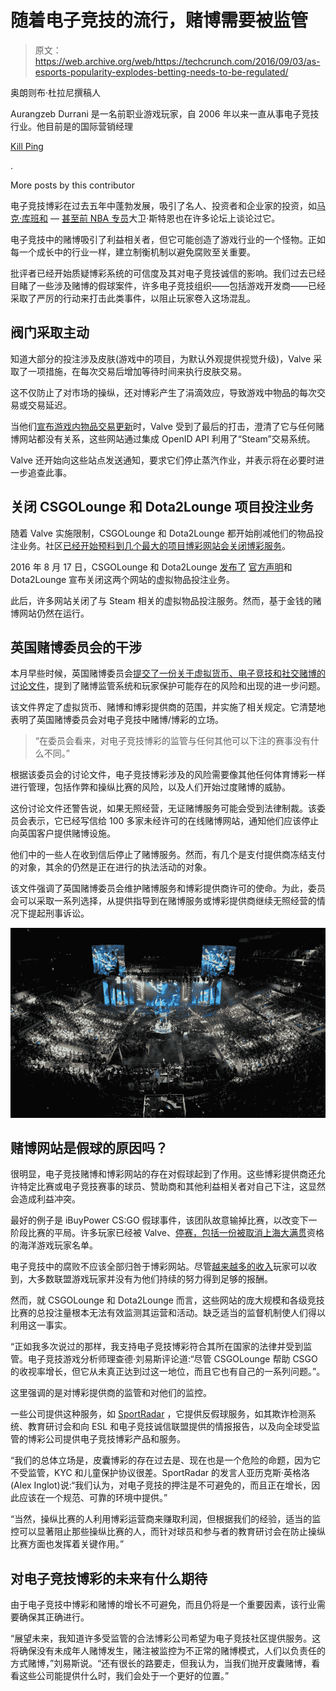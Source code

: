 # 随着电子竞技的流行，赌博需要被监管

> 原文：<https://web.archive.org/web/https://techcrunch.com/2016/09/03/as-esports-popularity-explodes-betting-needs-to-be-regulated/>

奥朗则布·杜拉尼撰稿人

Aurangzeb Durrani 是一名前职业游戏玩家，自 2006 年以来一直从事电子竞技行业。他目前是的国际营销经理

[Kill Ping](https://web.archive.org/web/20230331232118/http://www.killping.com/)

.

More posts by this contributor

电子竞技博彩在过去五年中蓬勃发展，吸引了名人、投资者和企业家的投资，如[马克·库班和](https://web.archive.org/web/20230331232118/http://www.inc.com/graham-winfrey/ashton-kutcher-joins-mark-cuban-in-backing-e-sports-company-unikrn.html) — [甚至前 NBA 专员](https://web.archive.org/web/20230331232118/http://www.forbes.com/sites/darrenheitner/2015/09/24/david-stern-discusses-sports-tech-fantasy-betting-and-esports/#492864507187)大卫·斯特恩也在许多论坛上谈论过它。

电子竞技中的赌博吸引了利益相关者，但它可能创造了游戏行业的一个怪物。正如每一个成长中的行业一样，建立制衡机制以避免腐败至关重要。

批评者已经开始质疑博彩系统的可信度及其对电子竞技诚信的影响。我们过去已经目睹了一些涉及赌博的假球案件，许多电子竞技组织——包括游戏开发商——已经采取了严厉的行动来打击此类事件，以阻止玩家卷入这场混乱。

## 阀门采取主动

知道大部分的投注涉及皮肤(游戏中的项目，为默认外观提供视觉升级)，Valve 采取了一项措施，在每次交易后增加等待时间来执行皮肤交易。

这不仅防止了对市场的操纵，还对博彩产生了涓滴效应，导致游戏中物品的每次交易或交易延迟。

当他们[宣布游戏内物品交易更新](https://web.archive.org/web/20230331232118/http://store.steampowered.com/news/22883/)时，Valve 受到了最后的打击，澄清了它与任何赌博网站都没有关系，这些网站通过集成 OpenID API 利用了“Steam”交易系统。

Valve 还开始向这些站点发送通知，要求它们停止蒸汽作业，并表示将在必要时进一步追查此事。

## 关闭 CSGOLounge 和 Dota2Lounge 项目投注业务

随着 Valve 实施限制，CSGOLounge 和 Dota2Lounge 都开始削减他们的物品投注业务。社区[已经开始预料到几个最大的项目博彩网站会关闭博彩服务](https://web.archive.org/web/20230331232118/https://steamcommunity.com/app/730/discussions/0/366298942100634445/)。

2016 年 8 月 17 日，CSGOLounge 和 Dota2Lounge [发布了](https://web.archive.org/web/20230331232118/https://www.facebook.com/Dota2Lounge/posts/1166787650033453) [官方声明](https://web.archive.org/web/20230331232118/https://www.facebook.com/csgolounge/posts/1075789309123924)和 Dota2Lounge 宣布关闭这两个网站的虚拟物品投注业务。

此后，许多网站关闭了与 Steam 相关的虚拟物品投注服务。然而，基于金钱的赌博网站仍然在运行。

## 英国赌博委员会的干涉

本月早些时候，英国赌博委员会[提交了一份关于虚拟货币、电子竞技和社交赌博的讨论文件](https://web.archive.org/web/20230331232118/http://www.gamblingcommission.gov.uk/pdf/Discussion-papers/Virtual-currencies-eSports-and-social-gaming-discussion-paper-August-2016.pdf)，提到了赌博监管系统和玩家保护可能存在的风险和出现的进一步问题。

该文件界定了虚拟货币、赌博和博彩提供商的范围，并实施了相关规定。它清楚地表明了英国赌博委员会对电子竞技中赌博/博彩的立场。

> “在委员会看来，对电子竞技博彩的监管与任何其他可以下注的赛事没有什么不同。”

根据该委员会的讨论文件，电子竞技博彩涉及的风险需要像其他任何体育博彩一样进行管理，包括作弊和操纵比赛的风险，以及人们开始过度赌博的威胁。

这份讨论文件还警告说，如果无照经营，无证赌博服务可能会受到法律制裁。该委员会表示，它已经写信给 100 多家未经许可的在线赌博网站，通知他们应该停止向英国客户提供赌博设施。

他们中的一些人在收到信后停止了赌博服务。然而，有几个是支付提供商冻结支付的对象，其余的仍然是正在进行的执法活动的对象。

该文件强调了英国赌博委员会维护赌博服务和博彩提供商许可的使命。为此，委员会可以采取一系列选择，从提供指导到在赌博服务或博彩提供商继续无照经营的情况下提起刑事诉讼。

![leagueoflegends](img/841f959b4a1826013f84f3b0fe529228.png)

## 赌博网站是假球的原因吗？

很明显，电子竞技赌博和博彩网站的存在对假球起到了作用。这些博彩提供商还允许特定比赛或电子竞技赛事的球员、赞助商和其他利益相关者对自己下注，这显然会造成利益冲突。

最好的例子是 iBuyPower CS:GO 假球事件，该团队故意输掉比赛，以改变下一阶段比赛的平局。许多玩家已经被 Valve、[停赛，包括一份被取消上海大满贯](https://web.archive.org/web/20230331232118/https://www.killping.com/blog/match-fixing-caused-sea-stars-to-lose-spot-in-shanghai-majors/)资格的海洋游戏玩家名单。

电子竞技中的腐败不应该全部归咎于博彩网站。尽管[越来越多的收入](https://web.archive.org/web/20230331232118/http://www.esportsearnings.com/players)玩家可以收到，大多数联盟游戏玩家并没有为他们持续的努力得到足够的报酬。

然而，就 CSGOLounge 和 Dota2Lounge 而言，这些网站的庞大规模和各级竞技比赛的总投注量根本无法有效监测其运营和活动。缺乏适当的监督机制使人们得以利用这一事实。

“正如我多次说过的那样，我支持电子竞技博彩符合其所在国家的法律并受到监管。电子竞技游戏分析师理查德·刘易斯评论道:“尽管 CSGOLounge 帮助 CSGO 的收视率增长，但它从未真正达到过这一地位，而且它也有自己的一系列问题。”。

这里强调的是对博彩提供商的监管和对他们的监控。

一些公司提供这种服务，如 [SportRadar](https://web.archive.org/web/20230331232118/https://integrity.sportradar.com/) ，它提供反假球服务，如其欺诈检测系统、教育研讨会和向 ESL 和电子竞技诚信联盟提供的情报报告，以及向全球受监管的博彩公司提供电子竞技博彩产品和服务。

“我们的总体立场是，皮囊博彩的存在过去是、现在也是一个危险的命题，因为它不受监管，KYC 和儿童保护协议很差。SportRadar 的发言人亚历克斯·英格洛(Alex Inglot)说:“我们认为，对电子竞技的押注是不可避免的，而且正在增长，因此应该在一个规范、可靠的环境中提供。”

“当然，操纵比赛的人利用博彩运营商来赚取利润，但根据我们的经验，适当的监控可以显著阻止那些操纵比赛的人，而针对球员和参与者的教育研讨会在防止操纵比赛方面也发挥着关键作用。”

## 对电子竞技博彩的未来有什么期待

由于电子竞技中博彩和赌博的增长不可避免，而且仍将是一个重要因素，该行业需要确保其正确进行。

“展望未来，我知道许多受监管的合法博彩公司希望为电子竞技社区提供服务。这将确保没有未成年人赌博发生，赌注被监控为不正常的赌博模式，人们以负责任的方式赌博，”刘易斯说。“还有很长的路要走，但我认为，当我们抛开皮囊赌博，看看这些公司能提供什么时，我们会处于一个更好的位置。”